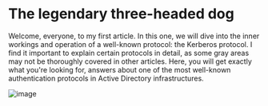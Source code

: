 # The legendary three-headed dog

Welcome, everyone, to my first article. In this one, we will dive into the inner workings and operation of a well-known protocol: the Kerberos protocol. I find it important to explain certain protocols in detail, as some gray areas may not be thoroughly covered in other articles. Here, you will get exactly what you're looking for, answers about one of the most well-known authentication protocols in Active Directory infrastructures.

![image](https://github.com/user-attachments/assets/ae22083e-9c2b-4b71-8641-ee9471d71325)
